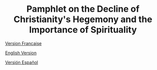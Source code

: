 <h1 align="center"> Pamphlet on the Decline of Christianity's Hegemony and the Importance of Spirituality </h1>

[Version Francaise](2020-2021_DG_LUKE_D%C3%A9clinDeLH%C3%A9g%C3%A9monieDuChristianismeDansLeMondeOccidental-EtLImportanceDeLaSpiritualit%C3%A9_VERSION_FRANCAISE.pdf)

[English Version](2020-2021_DG_LUKE_DeclineOfChristianitysHegemonyInTheWesternWorld-AndTheImportanceOfSpirituality_ORIGINAL_VERSION_ENGLISH.pdf)

[Versión Español](2020-2021_DG_LUKE_DecliveDeLaHegemoniaDelCristianismoEnElMundoOccidental-yImportanciaDeLaEspiritualidad_VERSION_ESPANOL.pdf)
